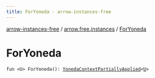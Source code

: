 ```yaml
---
title: ForYoneda - arrow-instances-free
---
```


[arrow-instances-free](../index.html) / [arrow.free.instances](index.html) / [ForYoneda](./-for-yoneda.html)

# ForYoneda

`fun <U> ForYoneda(): `[`YonedaContextPartiallyApplied`](-yoneda-context-partially-applied/index.html)`<`[`U`](-for-yoneda.html#U)`>`